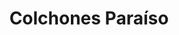 ---
title: "Colchones Paraíso"
url: /sangolqui/colchones-paraiso-avenida-luis-cordero/
shop: cama
---